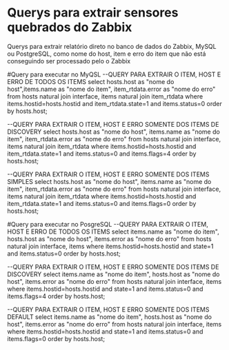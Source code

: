 # Querys para extrair sensores quebrados do Zabbix
Querys para extrair relatório direto no banco de dados do Zabbix, MySQL ou PostgreSQL, como nome do host, item e erro do item que não está conseguindo ser processado pelo o Zabbix


#Query para executar no MyQSL
--QUERY PARA EXTRAIR O ITEM, HOST E ERRO DE TODOS OS ITEMS
select hosts.host as "nome do host",items.name as "nome do item", item_rtdata.error as "nome do erro" from hosts natural join interface, items natural join item_rtdata where items.hostid=hosts.hostid and item_rtdata.state=1 and items.status=0 order by hosts.host;

--QUERY PARA EXTRAIR O ITEM, HOST E ERRO SOMENTE DOS ITEMS DE DISCOVERY
select hosts.host as "nome do host", items.name as "nome do item", item_rtdata.error as "nome do erro" from hosts natural join interface, items natural join item_rtdata where items.hostid=hosts.hostid and item_rtdata.state=1 and items.status=0 and items.flags=4 order by hosts.host;

--QUERY PARA EXTRAIR O ITEM, HOST E ERRO SOMENTE DOS ITEMS SIMPLES
select hosts.host as "nome do host", items.name as "nome do item", item_rtdata.error as "nome do erro" from hosts natural join interface, items natural join item_rtdata where items.hostid=hosts.hostid and item_rtdata.state=1 and items.status=0 and items.flags=0 order by hosts.host;

#Query para executar no PosgreSQL
--QUERY PARA EXTRAIR O ITEM, HOST E ERRO DE TODOS OS ITEMS
select items.name as "nome do item", hosts.host as "nome do host", items.error as "nome do erro" from hosts natural join interface, items where items.hostid=hosts.hostid and state=1 and items.status=0 order by hosts.host;

--QUERY PARA EXTRAIR O ITEM, HOST E ERRO SOMENTE DOS ITEMS DE DISCOVERY
select items.name as "nome do item", hosts.host as "nome do host", items.error as "nome do erro" from hosts natural join interface, items where items.hostid=hosts.hostid and state=1 and items.status=0 and items.flags=4 order by hosts.host;

--QUERY PARA EXTRAIR O ITEM, HOST E ERRO SOMENTE DOS ITEMS DEFAULT
select items.name as "nome do item", hosts.host as "nome do host", items.error as "nome do erro" from hosts natural join interface, items where items.hostid=hosts.hostid and state=1 and items.status=0 and items.flags=0 order by hosts.host;

